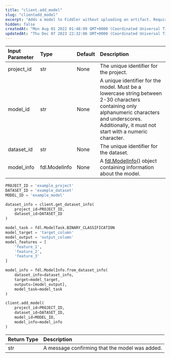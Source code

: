 ```yaml
---
title: "client.add_model"
slug: "clientadd_model"
excerpt: "Adds a model to Fiddler without uploading an artifact. Requires a** fdl.ModelInfo** object containing information about the model. Requires dataset to have an **output** column."
hidden: false
createdAt: "Mon Aug 01 2022 01:48:09 GMT+0000 (Coordinated Universal Time)"
updatedAt: "Thu Dec 07 2023 22:32:06 GMT+0000 (Coordinated Universal Time)"
---
```

| Input Parameter | Type          | Default | Description                                                                                                                                                                                              |
| :-------------- | :------------ | :------ | :------------------------------------------------------------------------------------------------------------------------------------------------------------------------------------------------------- |
| project_id      | str           | None    | The unique identifier for the project.                                                                                                                                                                   |
| model_id        | str           | None    | A unique identifier for the model. Must be a lowercase string between 2-30 characters containing only alphanumeric characters and underscores. Additionally, it must not start with a numeric character. |
| dataset_id      | str           | None    | The unique identifier for the dataset.                                                                                                                                                                   |
| model_info      | fdl.ModelInfo | None    | A [fdl.ModelInfo()](ref:fdlmodelinfo) object containing information about the model.                                                                                                                     |

```python Usage
PROJECT_ID = 'example_project'
DATASET_ID = 'example_dataset'
MODEL_ID = 'example_model'

dataset_info = client.get_dataset_info(
    project_id=PROJECT_ID,
    dataset_id=DATASET_ID
)

model_task = fdl.ModelTask.BINARY_CLASSIFICATION
model_target = 'target_column'
model_output = 'output_column'
model_features = [
    'feature_1',
    'feature_2',
    'feature_3'
]

model_info = fdl.ModelInfo.from_dataset_info(
    dataset_info=dataset_info,
    target=model_target,
    outputs=[model_output],
    model_task=model_task
)

client.add_model(
    project_id=PROJECT_ID,
    dataset_id=DATASET_ID,
    model_id=MODEL_ID,
    model_info=model_info
)
```

| Return Type | Description                                    |
| :---------- | :--------------------------------------------- |
| str         | A message confirming that the model was added. |
